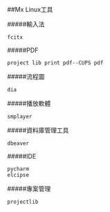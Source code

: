 ##Mx Linux工具


#####輸入法
```
fcitx
```

#####PDF
```
project lib print pdf--CUPS pdf
```

#####流程圖
```
dia
```
#####播放軟體
```
smplayer
```
#####資料庫管理工具
```
dbeaver
```

#####IDE
```
pycharm
elcipse
```
#####專案管理
```
projectlib
```

